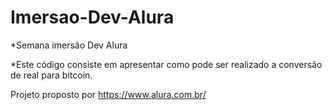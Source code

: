 # Imersao-Dev-Alura

*Semana imersão Dev Alura


*Este código consiste em apresentar como pode ser realizado a conversão de real para bitcoin.  



Projeto proposto por https://www.alura.com.br/

